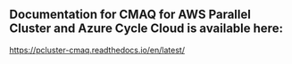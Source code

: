 ## Documentation for CMAQ for AWS Parallel Cluster and Azure Cycle Cloud is available here:

https://pcluster-cmaq.readthedocs.io/en/latest/
